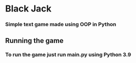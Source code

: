 # Black Jack
### Simple text game made using OOP in Python
## Running the game
### To run the game just run main.py using Python 3.9
